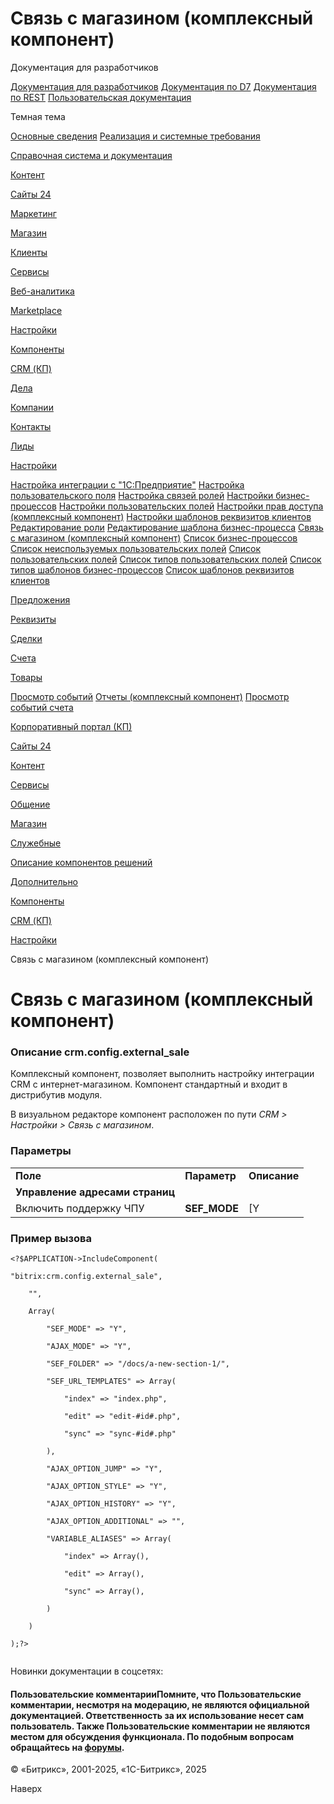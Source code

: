 # Связь с магазином (комплексный компонент)

Документация для разработчиков

[Документация для разработчиков](https://dev.1c-bitrix.ru/api_help/)
[Документация по D7](https://dev.1c-bitrix.ru/api_d7/)
[Документация по REST](https://dev.1c-bitrix.ru/rest_help/)
[Пользовательская документация](https://dev.1c-bitrix.ru/user_help/)

Темная тема

[Основные сведения](/user_help/index.php)
[Реализация и системные требования](/user_help/reqintro.php)

[Справочная система и документация](/user_help/help/index.php)

[Контент](/user_help/content/index.php)

[Сайты 24](/user_help/sites24/index.php)

[Маркетинг](/user_help/marketing/index.php)

[Магазин](/user_help/store/index.php)

[Клиенты](/user_help/clients/index.php)

[Сервисы](/user_help/service/index.php)

[Веб-аналитика](/user_help/statistic/index.php)

[Marketplace](/user_help/marketplace/index.php)

[Настройки](/user_help/settings/index.php)

[Компоненты](/user_help/components/index.php)

[CRM (КП)](/user_help/components/crm/index.php)

[Дела](/user_help/components/crm/crm_activity/index.php)

[Компании](/user_help/components/crm/crm_company/index.php)

[Контакты](/user_help/components/crm/crm.contact/index.php)

[Лиды](/user_help/components/crm/crm_lead/index.php)

[Настройки](/user_help/components/crm/crm_config/index.php)

[Настройка интеграции с "1С:Предприятие"](/user_help/components/crm/crm_config/crm_exchg1c.php)
[Настройка пользовательского поля](/user_help/components/crm/crm_config/crm_config_fields_edit.php)
[Настройка связей ролей](/user_help/components/crm/crm_config/config_perms.php)
[Настройки бизнес-процессов](/user_help/components/crm/crm_config/config_bp.php)
[Настройки пользовательских полей](/user_help/components/crm/crm_config/crm_config_fields.php)
[Настройки прав доступа (комплексный компонент)](/user_help/components/crm/crm_config/access_config.php)
[Настройки шаблонов реквизитов клиентов](/user_help/components/crm/crm_config/crm_config_preset.php)
[Редактирование роли](/user_help/components/crm/crm_config/role_edit.php)
[Редактирование шаблона бизнес-процесса](/user_help/components/crm/crm_config/bp_edit.php)
[Связь с магазином (комплексный компонент)](/user_help/components/crm/crm_config/external_sale.php)
[Список бизнес-процессов](/user_help/components/crm/crm_config/bp_list.php)
[Список неиспользуемых пользовательских полей](/user_help/components/crm/crm_config/crm_config_preset_ufields.php)
[Список пользовательских полей](/user_help/components/crm/crm_config/crm_config_fields_list.php)
[Список типов пользовательских полей](/user_help/components/crm/crm_config/crm_config_fields_types.php)
[Список типов шаблонов бизнес-процессов](/user_help/components/crm/crm_config/bp_types.php)
[Список шаблонов реквизитов клиентов](/user_help/components/crm/crm_config/crm_config_preset_list.php)

[Предложения](/user_help/components/crm/crm_quote/index.php)

[Реквизиты](/user_help/components/crm/crm_requisite/index.php)

[Сделки](/user_help/components/crm/crm_deal/index.php)

[Счета](/user_help/components/crm/crm_invoice/index.php)

[Товары](/user_help/components/crm/crm_product/index.php)

[Просмотр событий](/user_help/components/crm/event_view.php)
[Отчеты (комплексный компонент)](/user_help/components/crm/crm_report.php)
[Просмотр событий счета](/user_help/components/crm/invoice_events.php)

[Корпоративный портал (КП)](/user_help/components/intranet/index.php)

[Сайты 24](/user_help/components/landing/index.php)

[Контент](/user_help/components/content/index.php)

[Сервисы](/user_help/components/services/index.php)

[Общение](/user_help/components/obschenie/index.php)

[Магазин](/user_help/components/magazin/index.php)

[Служебные](/user_help/components/sluzhebnie/index.php)

[Описание компонентов решений](/user_help/description_decisions/index.php)

[Дополнительно](/user_help/additional/index.php)

[Компоненты](/user_help/components/index.php)

[CRM (КП)](/user_help/components/crm/index.php)

[Настройки](/user_help/components/crm/crm_config/index.php)

Связь с магазином (комплексный компонент)

# Связь с магазином (комплексный компонент)

### Описание **crm.config.external\_sale**

Комплексный компонент, позволяет выполнить настройку интеграции CRM с интернет-магазином. Компонент стандартный и входит в дистрибутив модуля.

В визуальном редакторе компонент расположен по пути *CRM > Настройки > Связь с магазином*.

### Параметры

|  |  |  |
| --- | --- | --- |
| **Поле** | **Параметр** | **Описание** |
| **Управление адресами страниц** | | |
| Включить поддержку ЧПУ | **SEF\_MODE** | [Y|N] При отмеченной опции будет включена поддержка ЧПУ.   Если режим поддержки ЧПУ **включен**, то необходимо настроить следующие параметры:     |  |  |  | | --- | --- | --- | | Каталог ЧПУ (относительно корня сайта): | **SEF\_FOLDER** | Каталог ЧПУ: путь до папки, с которой работает компонент. Этот путь может как совпадать с физическим путём, так и не совпадать. | | Адреса страниц | **SEF\_URL\_TEMPLATES** | Указываются адреса следующих страниц:  * **index** - страница со списком интернет-магазинов; * **edit** - страница редактирования интеграции с интернет-магазином; * **sync** - страница запуска импорта из интернет-магазина. |  **SEF\_FOLDER**, **SEF\_URL\_TEMPLATES**. |

### Пример вызова

```
<?$APPLICATION->IncludeComponent(
"bitrix:crm.config.external_sale",
	"",
	Array(
		"SEF_MODE" => "Y",
		"AJAX_MODE" => "Y",
		"SEF_FOLDER" => "/docs/a-new-section-1/",
		"SEF_URL_TEMPLATES" => Array(
			"index" => "index.php",
			"edit" => "edit-#id#.php",
			"sync" => "sync-#id#.php"
		),
		"AJAX_OPTION_JUMP" => "Y",
		"AJAX_OPTION_STYLE" => "Y",
		"AJAX_OPTION_HISTORY" => "Y",
		"AJAX_OPTION_ADDITIONAL" => "",
		"VARIABLE_ALIASES" => Array(
			"index" => Array(),
			"edit" => Array(),
			"sync" => Array(),
		)
	)
);?>

```

Новинки документации в соцсетях:

#### Пользовательские комментарииПомните, что Пользовательские комментарии, несмотря на модерацию, не являются официальной документацией. Ответственность за их использование несет сам пользователь. Также Пользовательские комментарии не являются местом для обсуждения функционала. По подобным вопросам обращайтесь на [форумы](http://dev.1c-bitrix.ru/community/forums/group1/).

© «Битрикс», 2001-2025, «1С-Битрикс», 2025

Наверх